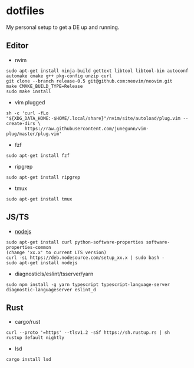 # dotfiles

My personal setup to get a DE up and running.

## Editor

- nvim

```DOSINI
sudo apt-get install ninja-build gettext libtool libtool-bin autoconf automake cmake g++ pkg-config unzip curl
git clone --branch release-0.5 git@github.com:neovim/neovim.git
make CMAKE_BUILD_TYPE=Release
sudo make install
```

- vim plugged

```DOSINI
sh -c 'curl -fLo "${XDG_DATA_HOME:-$HOME/.local/share}"/nvim/site/autoload/plug.vim --create-dirs \
       https://raw.githubusercontent.com/junegunn/vim-plug/master/plug.vim'
```

- fzf

```DOSINI
sudo apt-get install fzf
```

- ripgrep

```DOSINI
sudo apt-get install ripgrep
```

- tmux

```DOSINI
sudo apt-get install tmux
```

## JS/TS

- [nodejs](https://nodejs.org/en/)

```DOSINI
sudo apt-get install curl python-software-properties software-properties-common
(change 'xx.x' to current LTS version)
curl -sL https://deb.nodesource.com/setup_xx.x | sudo bash -
sudo apt-get install nodejs
```

- diagnosticls/eslint/tsserver/yarn

```DOSINI
sudo npm install -g yarn typescript typescript-language-server diagnostic-languageserver eslint_d
```

## Rust

- cargo/rust

```DOSINI
curl --proto '=https' --tlsv1.2 -sSf https://sh.rustup.rs | sh
rustup default nightly
```

- lsd

```DOSINI
cargo install lsd
```
